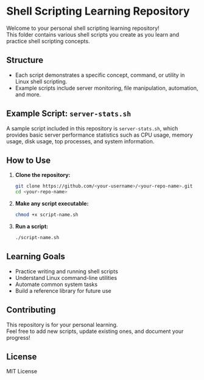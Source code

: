 # Shell Scripting Learning Repository

Welcome to your personal shell scripting learning repository!  
This folder contains various shell scripts you create as you learn and practice shell scripting concepts.

## Structure

- Each script demonstrates a specific concept, command, or utility in Linux shell scripting.
- Example scripts include server monitoring, file manipulation, automation, and more.

## Example Script: `server-stats.sh`

A sample script included in this repository is `server-stats.sh`, which provides basic server performance statistics such as CPU usage, memory usage, disk usage, top processes, and system information.

## How to Use

1. **Clone the repository:**
   ```bash
   git clone https://github.com/<your-username>/<your-repo-name>.git
   cd <your-repo-name>
   ```

2. **Make any script executable:**
   ```bash
   chmod +x script-name.sh
   ```

3. **Run a script:**
   ```bash
   ./script-name.sh
   ```

## Learning Goals

- Practice writing and running shell scripts
- Understand Linux command-line utilities
- Automate common system tasks
- Build a reference library for future use

## Contributing

This repository is for your personal learning.  
Feel free to add new scripts, update existing ones, and document your progress!

## License

MIT License

